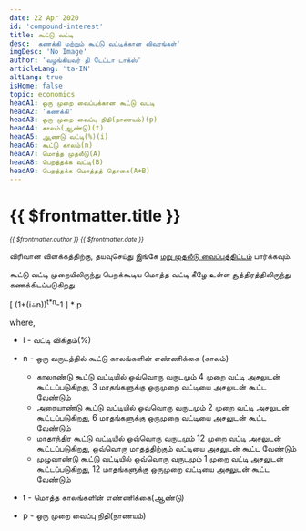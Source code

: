 ```yaml
---
date: 22 Apr 2020
id: 'compound-interest'
title: கூட்டு வட்டி
desc: 'கணக்கி மற்றும் கூட்டு வட்டிக்கான விவரங்கள்'
imgDesc: 'No Image'
author: 'வழங்கியவர் தி டேட்டா டாக்ஸ்'
articleLang: 'ta-IN'
altLang: true
isHome: false
topic: economics
headA1: ஒரு முறை வைப்புக்கான கூட்டு வட்டி
headA2: 'கணக்கி'
headA3: ஒரு முறை வைப்பு நிதி(நாணயம்)(p)
headA4: காலம்(ஆண்டு)(t)
headA5: ஆண்டு வட்டி(%)(i)
headA6: கூட்டு காலம்(n)
headA7: மொத்த முதலீடு(A)
headA8: பெறத்தக்க வட்டி(B)
headA9: பெறத்தக்க மொத்தத் தொகை(A+B)
---
```


<altLang />

# {{ $frontmatter.title }}
<i style="font-size: 0.75em;"> {{ $frontmatter.author }} {{ $frontmatter.date }} </i>

<compoundInterest />

விரிவான விளக்கத்திற்கு, தயவுசெய்து இங்கே [மறு முதலீடு வைப்புத்திட்டம்](https://thedatatalks.in/ta/economics/reinvestment-deposit-scheme) பார்க்கவும்.

கூட்டு வட்டி முறையிலிருந்து பெறக்கூடிய மொத்த வட்டி கீழே உள்ள சூத்திரத்திலிருந்து கணக்கிடப்படுகிறது

[ (1+(i<span>&#247;</span>n))<sup>t*n</sup>-1 ] * p

where,

- i - வட்டி விகிதம்(%)  
- n - ஒரு வருடத்தில் கூட்டு காலங்களின் எண்ணிக்கை (காலம்)  

    - காலாண்டு கூட்டு வட்டியில் ஒவ்வொரு வருடமும் 4 முறை வட்டி அசலுடன் கூட்டப்படுகிறது, 3 மாதங்களுக்கு ஒருமுறை வட்டியை அசலுடன் கூட்ட வேண்டும்  
    - அரையாண்டு கூட்டு வட்டியில் ஒவ்வொரு வருடமும் 2 முறை வட்டி அசலுடன் கூட்டப்படுகிறது, 6 மாதங்களுக்கு ஒருமுறை வட்டியை அசலுடன் கூட்ட வேண்டும்  
    - மாதாந்திர கூட்டு வட்டியில் ஒவ்வொரு வருடமும் 12 முறை வட்டி அசலுடன் கூட்டப்படுகிறது, ஒவ்வொரு மாதத்திற்கும் வட்டியை அசலுடன் கூட்ட வேண்டும்
    - முழுவாண்டு கூட்டு வட்டியில் ஒவ்வொரு வருடமும் 1 முறை வட்டி அசலுடன் கூட்டப்படுகிறது, 12 மாதங்களுக்கு ஒருமுறை வட்டியை அசலுடன் கூட்ட வேண்டும்

- t - மொத்த காலங்களின் எண்ணிக்கை(ஆண்டு)  
- p - ஒரு முறை வைப்பு நிதி(நாணயம்)  


<style>   

</style>